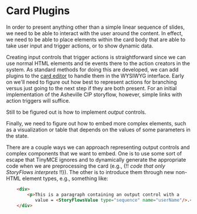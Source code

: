# Card Plugins

In order to present anything other than a simple linear sequence of slides, we need to be able to interact with the user around the content. In effect, we need to be able to place elements within the card body that are able to take user input and trigger actions, or to show dynamic data.

Creating input controls that trigger actions is straightforward since we can use normal HTML elements and tie events there to the action creators in the system. As standard methods for doing this are developed, we can add plugins to the [card editor](cardeditor) to handle them in the WYSIWYG interface. Early on we'll need to figure out how best to represent actions for branching versus just going to the next step if they are both present. For an initial implementation of the Asheville CIP storyflow, however, simple links with action triggers will suffice.

Still to be figured out is how to implement _output_ controls. 

Finally, we need to figure out how to embed more complex elements, such as a visualization or table that depends on the values of some parameters in the state.

There are a couple ways we can approach representing output controls and complex components that we want to embed. One is to use some sort of escape that TinyMCE ignores and to dynamically generate the appropriate code when we are preprocessing the card (e.g., {!! _code that only StoryFlows interprets_ !!}). The other is to introduce them through new non-HTML element types, e.g., something like:

```html
    <div>
        <p>This is a paragraph containing an output control with a 
           value = <StoryFlowsValue type="sequence" name="userName"/>.</p>
    </div>
```

